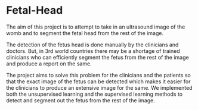 # Fetal-Head

The aim of this project is to attempt to take in an ultrasound image of the womb and to segment the fetal head from the rest of the image. 

The detection of the fetus head is done manually by the clinicians and doctors. But, in 3rd world countries there may be a shortage of trained clinicians who can efficiently segment the fetus from the rest of the image and produce a report on the same.

The project aims to solve this problem for the clinicians and the patients so that the exact image of the fetus can be detected which makes it easier for the clinicians to produce an extensive image for the same.
We implemented both the unsupervised learning and the supervised learning methods to detect and segment out the fetus from the rest of the image.
